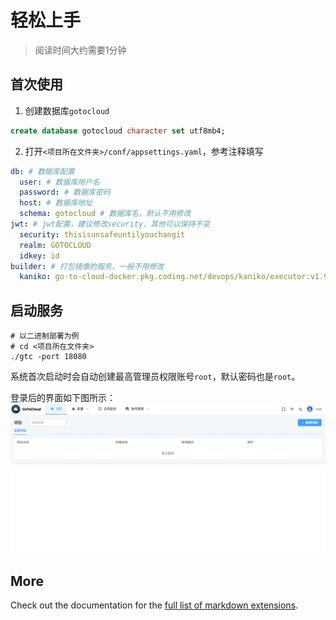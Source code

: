 # 轻松上手

> 阅读时间大约需要1分钟

## 首次使用

1. 创建数据库`gotocloud`
```sql
create database gotocloud character set utf8mb4;
```

2. 打开`<项目所在文件夹>/conf/appsettings.yaml`，参考注释填写
```yaml
db: # 数据库配置
  user: # 数据库用户名
  password: # 数据库密码
  host: # 数据库地址
  schema: gotocloud # 数据库名，默认不用修改
jwt: # jwt配置，建议修改security，其他可以保持不变
  security: thisisunsafeuntilyouchangit
  realm: GOTOCLOUD
  idkey: id
builder: # 打包镜像的服务，一般不用修改
  kaniko: go-to-cloud-docker.pkg.coding.net/devops/kaniko/executor:v1.9.1-debug
```

## 启动服务

```shell
# 以二进制部署为例
# cd <项目所在文件夹>
./gtc -port 18080
```

系统首次启动时会自动创建最高管理员权限账号`root`，默认密码也是`root`。

登录后的界面如下图所示：
![img.png](../assets/project_01.png)

## More

Check out the documentation for the [full list of markdown extensions](https://vitepress.dev/guide/markdown).
